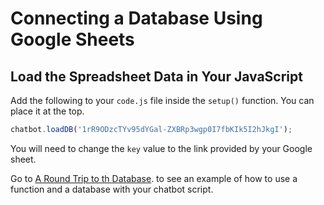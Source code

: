 # Connecting a Database Using Google Sheets

## Load the Spreadsheet Data in Your JavaScript

Add the following to your `code.js` file inside the `setup()` function. You can place it at the top.

```javascript
chatbot.loadDB('1rR9ODzcTYv95dYGal-ZXBRp3wgp0I7fbKIk5I2hJkgI');
```

You will need to change the `key` value to the link provided by your Google sheet.

Go to [A Round Trip to th Database](a-round-trip-to-the-db-and-back.md). to see an example of how to use a function and a database with your chatbot script.

